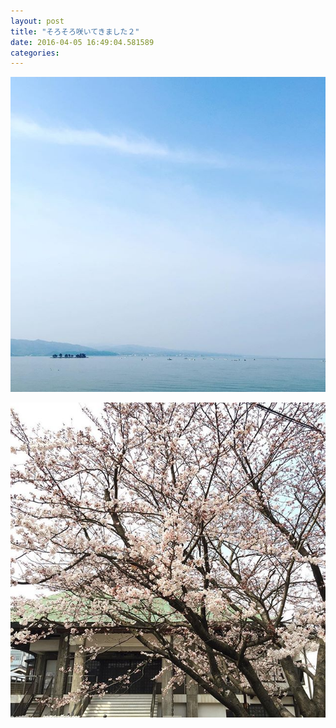 ```yaml
---
layout: post
title: "そろそろ咲いてきました２"
date: 2016-04-05 16:49:04.581589
categories: 
---
```


![](/assets/images/201603/12081231_1709388722683236_235169730_n.jpg)

![](/assets/images/201603/12751200_945130642261339_1654020676_n.jpg)


